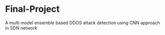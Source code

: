 # Final-Project
A multi model ensemble based DDOS attack detection using CNN approach in SDN network
